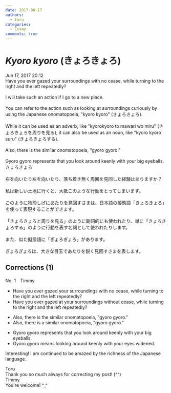 ```yaml
---
date: 2017-06-17
authors:
  - toru
categories:
  - Essay
comments: true
---
```


# <strong><em>Kyoro kyoro</strong></em> (きょろきょろ)
<div class="date">Jun 17, 2017 20:12</div>
<div id="post"><div id="body_show_ori">
Have you ever gazed your surroundings with no cease, while turning to the right and the left repeatedly?<br/><br/>I will take such an action if I go to a new place.<br/><br/>You can refer to the action such as looking at surroundings curiously by using the Japanese onomatopoeia, "kyoro kyoro" (きょろきょろ). <br/><br/>While it can be used as an adverb, like "kyorokyoro to mawari wo miru" (きょろきょろを周りを見る), it can also be used as an noun, like "kyoro kyoro suru" (きょろきょろする).<br/><br/>Also, there is the similar onomatopoeia, "gyoro gyoro."<br/><br/>Gyoro gyoro represents that you look around keenly with your big eyeballs.
</div></div>

<!-- more -->

<div id="post_ja"><div id="body_show_mo">
きょろきょろ<br/><br/>右を向いたり左を向いたり、落ち着き無く周囲を見回した経験はありますか？<br/><br/>私は新しい土地に行くと、大抵このような行動をとってしまいます。<br/><br/>このように物珍しげにあたりを見回すさまは、日本語の擬態語「きょろきょろ」を使って表現することができます。<br/><br/>「きょろきょろと周りを見る」のように副詞的にも使われたり、単に「きょろきょろする」のように行動を表す名詞として使われたりします。<br/><br/>また、似た擬態語に「ぎょろぎょろ」があります。<br/><br/>ぎょろぎょろは、大きな目玉であたりを鋭く見回すさまを表します。
</div></div>

## Corrections (1)
<div id="block"><div class="first_name"> No. 1　<span class="just_name">Timmy</span></div><div id="block2">
<ul class="correction_field">
<li class="incorrect">Have you ever gazed your surroundings with no cease, while turning to the right and the left repeatedly?</li>
<li class="corrected correct">
Have you ever gazed <span class="f_blue">at</span> your surroundings with<span class="f_blue">out</span> cease, while turning to the right and the left repeatedly?
</li>
</ul>
<ul class="correction_field">
<li class="incorrect">Also, there is the similar onomatopoeia, "gyoro gyoro."</li>
<li class="corrected correct">
Also, there is <span class="f_blue">a</span> similar onomatopoeia, "gyoro gyoro."
</li>
</ul>
<ul class="correction_field">
<li class="incorrect">Gyoro gyoro represents that you look around keenly with your big eyeballs.</li>
<li class="corrected correct">
Gyoro gyoro <span class="f_blue">means </span>look<span class="f_blue">ing</span> around keenly with your eyes <span class="f_blue">widened</span>.
</li>
</ul>
<p class="comment_small">
 Interesting! I am continued to be amazed by the richness of the Japanese language.
</p>

</div><div class="name"><span class="just_name">Toru</span><br>
Thank you so much always for correcting my post! (^^)
</div>
<div class="name"><span class="just_name">Timmy</span><br>
You're welcome! ^_^
</div>
</div>
